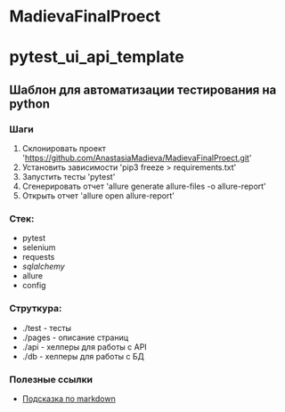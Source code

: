 # MadievaFinalProect

# pytest_ui_api_template

## Шаблон для автоматизации тестирования на python

### Шаги
1. Склонировать проект 'https://github.com/AnastasiaMadieva/MadievaFinalProect.git'
2. Установить зависимости 'pip3 freeze > requirements.txt'
3. Запустить тесты 'pytest'
4. Сгенерировать отчет 'allure generate allure-files -o allure-report'
5. Открыть отчет 'allure open allure-report'

### Стек:
- pytest
- selenium
- requests
- _sqlalchemy_
- allure
- config

### Струткура:
- ./test - тесты
- ./pages - описание страниц
- ./api - хелперы для работы с API
- ./db - хелперы для работы с БД

### Полезные ссылки
- [Подсказка по markdown](https://www.markdownguide.org/basic-syntax/)